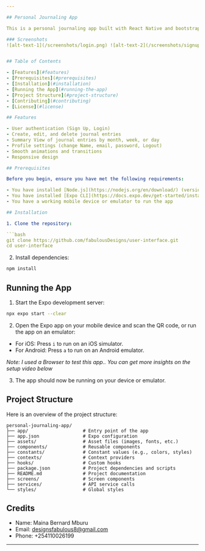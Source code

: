 ```yaml
---

## Personal Journaling App

This is a personal journaling app built with React Native and bootstrapped with Expo. The app allows users to create, edit, and delete journal entries, and includes features such as user authentication, summaries, and profile settings.

### Screenshots
![alt-text-1](/screenshots/login.png) ![alt-text-2](/screenshots/signup.png)


## Table of Contents

- [Features](#features)
- [Prerequisites](#prerequisites)
- [Installation](#installation)
- [Running the App](#running-the-app)
- [Project Structure](#project-structure)
- [Contributing](#contributing)
- [License](#license)

## Features

- User authentication (Sign Up, Login)
- Create, edit, and delete journal entries
- Summary View of journal entries by month, week, or day
- Profile settings (change Name, email, password, Logout)
- Smooth animations and transitions
- Responsive design

## Prerequisites

Before you begin, ensure you have met the following requirements:

- You have installed [Node.js](https://nodejs.org/en/download/) (version 14.x or later)
- You have installed [Expo CLI](https://docs.expo.dev/get-started/installation/)
- You have a working mobile device or emulator to run the app

## Installation

1. Clone the repository:

```bash
git clone https://github.com/fabulousDesigns/user-interface.git
cd user-interface
```

2. Install dependencies:

```bash
npm install
```

## Running the App

1. Start the Expo development server:

```bash
npx expo start --clear
```

2. Open the Expo app on your mobile device and scan the QR code, or run the app on an emulator:

- For iOS: Press `i` to run on an iOS simulator.
- For Android: Press `a` to run on an Android emulator.

*Note: I used a Browser to test this app.. You can get more insights on the setup video below*

3. The app should now be running on your device or emulator.

## Project Structure

Here is an overview of the project structure:

```
personal-journaling-app/
├── app/                    # Entry point of the app
├── app.json                # Expo configuration
├── assets/                 # Asset files (images, fonts, etc.)
├── components/             # Reusable components
├── constants/              # Constant values (e.g., colors, styles)
├── contexts/               # Context providers
├── hooks/                  # Custom hooks
├── package.json            # Project dependencies and scripts
├── README.md               # Project documentation
├── screens/                # Screen components
├── services/               # API service calls
└── styles/                 # Global styles

```


## Credits
- Name: Maina Bernard Mburu
- Email: designsfabulous8@gmail.com
- Phone: +254110026199

---
```

